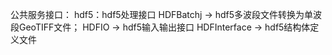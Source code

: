 公共服务接口：
    hdf5：hdf5处理接口
        HDFBatchj    -> hdf5多波段文件转换为单波段GeoTIFF文件；
        HDFIO        -> hdf5输入输出接口
        HDFInterface -> hdf5结构体定义文件
